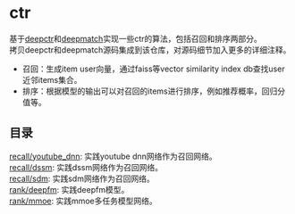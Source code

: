 # ctr
基于[deepctr](https://github.com/shenweichen/DeepCTR)和[deepmatch](https://github.com/shenweichen/DeepMatch)实现一些ctr的算法，包括召回和排序两部分。<br>
拷贝deepctr和deepmatch源码集成到该仓库，对源码细节加入更多的详细注释。
* 召回：生成item user向量，通过faiss等vector similarity index db查找user近邻items集合。
* 排序：根据模型的输出可以对召回的items进行排序，例如推荐概率，回归分值等。

## 目录
[recall/youtube_dnn](https://github.com/zhaocc1106/ctr/tree/master/recall/youtube_dnn): 实践youtube dnn网络作为召回网络。<br>
[recall/dssm](https://github.com/zhaocc1106/ctr/tree/master/recall/dssm): 实践dssm网络作为召回网络。<br>
[recall/sdm](https://github.com/zhaocc1106/ctr/tree/master/recall/sdm): 实践sdm网络作为召回网络。<br>
[rank/deepfm](https://github.com/zhaocc1106/ctr/tree/master/rank/deepfm): 实践deepfm模型。<br>
[rank/mmoe](https://github.com/zhaocc1106/ctr/tree/master/rank/mmoe): 实践mmoe多任务模型网络。
